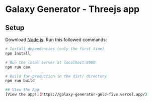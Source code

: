 # Galaxy Generator - Threejs app

## Setup
Download [Node.js](https://nodejs.org/en/download/).
Run this followed commands:

``` bash
# Install dependencies (only the first time)
npm install

# Run the local server at localhost:8080
npm run dev

# Build for production in the dist/ directory
npm run build

## View the App
[View the app!](https://galaxy-generator-gold-five.vercel.app/)
